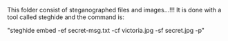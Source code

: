 This folder consist of steganographed files and images...!!!
It is done with a tool called steghide and the command is:

"steghide embed -ef secret-msg.txt -cf victoria.jpg -sf secret.jpg -p"
